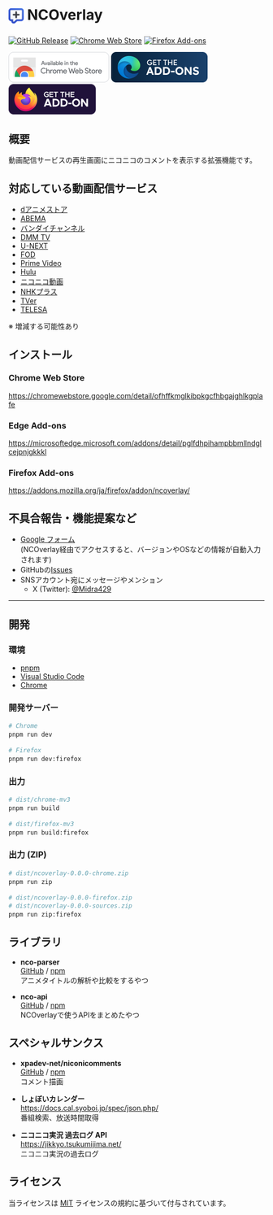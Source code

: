 # <sub><img src="assets/icon.png" width="30px" height="30px"></sub> NCOverlay
[![GitHub Release](https://img.shields.io/github/v/release/Midra429/NCOverlay?label=Releases)](https://github.com/Midra429/NCOverlay/releases/latest)
[![Chrome Web Store](https://img.shields.io/chrome-web-store/v/ofhffkmglkibpkgcfhbgajghlkgplafe?label=Chrome%20Web%20Store)](https://chromewebstore.google.com/detail/ofhffkmglkibpkgcfhbgajghlkgplafe)
[![Firefox Add-ons](https://img.shields.io/amo/v/ncoverlay?label=Firefox%20Add-ons)](https://addons.mozilla.org/ja/firefox/addon/ncoverlay/)

[<img src="assets/badges/chrome.png" height="60px">](https://chromewebstore.google.com/detail/ofhffkmglkibpkgcfhbgajghlkgplafe)
[<img src="assets/badges/edge.png" height="60px">](https://microsoftedge.microsoft.com/addons/detail/pglfdhpihampbbmllndglcejpnjgkkkl)
[<img src="assets/badges/firefox.png" height="60px">](https://addons.mozilla.org/ja/firefox/addon/ncoverlay/)

## 概要
動画配信サービスの再生画面にニコニコのコメントを表示する拡張機能です。

## 対応している動画配信サービス
- [dアニメストア](https://animestore.docomo.ne.jp/animestore/)
- [ABEMA](https://abema.tv/)
- [バンダイチャンネル](https://www.b-ch.com/)
- [DMM TV](https://tv.dmm.com/vod/)
- [U-NEXT](https://video.unext.jp/)
- [FOD](https://fod.fujitv.co.jp/)
- [Prime Video](https://www.amazon.co.jp/gp/video/storefront/)
- [Hulu](https://www.hulu.jp/)
- [ニコニコ動画](https://www.nicovideo.jp/)
- [NHKプラス](https://plus.nhk.jp/)
- [TVer](https://tver.jp/)
- [TELESA](https://www.telasa.jp/)

※ 増減する可能性あり

<!-- ## 使い方 -->
<!-- 整備中... -->

## インストール
### Chrome Web Store
https://chromewebstore.google.com/detail/ofhffkmglkibpkgcfhbgajghlkgplafe

### Edge Add-ons
https://microsoftedge.microsoft.com/addons/detail/pglfdhpihampbbmllndglcejpnjgkkkl

### Firefox Add-ons
https://addons.mozilla.org/ja/firefox/addon/ncoverlay/

## 不具合報告・機能提案など
- [Google フォーム](https://docs.google.com/forms/d/e/1FAIpQLSerDl7pYEmaXv0_bBMDOT2DfJllzP1kdesDIRaDBM8sOAzHGw/viewform)<br>
(NCOverlay経由でアクセスすると、バージョンやOSなどの情報が自動入力されます)
- GitHubの[Issues](https://github.com/Midra429/NCOverlay/issues)
- SNSアカウント宛にメッセージやメンション
  - X (Twitter): [@Midra429](https://x.com/Midra429)

---

## 開発
### 環境
- [pnpm](https://pnpm.io/ja/)
- [Visual Studio Code](https://code.visualstudio.com/)
- [Chrome](https://www.google.com/intl/ja/chrome/)

### 開発サーバー
```sh
# Chrome
pnpm run dev
```
```sh
# Firefox
pnpm run dev:firefox
```

### 出力
```sh
# dist/chrome-mv3
pnpm run build
```
```sh
# dist/firefox-mv3
pnpm run build:firefox
```

### 出力 (ZIP)
```sh
# dist/ncoverlay-0.0.0-chrome.zip
pnpm run zip
```
```sh
# dist/ncoverlay-0.0.0-firefox.zip
# dist/ncoverlay-0.0.0-sources.zip
pnpm run zip:firefox
```

## ライブラリ
- **nco-parser**<br>
[GitHub](https://github.com/Midra429/nco-parser) / [npm](https://www.npmjs.com/package/@midra/nco-parser)<br>
アニメタイトルの解析や比較をするやつ

- **nco-api**<br>
[GitHub](https://github.com/Midra429/nco-api) / [npm](https://www.npmjs.com/package/@midra/nco-api)<br>
NCOverlayで使うAPIをまとめたやつ

## スペシャルサンクス
- **xpadev-net/niconicomments**<br>
[GitHub](https://github.com/xpadev-net/niconicomments) / [npm](https://www.npmjs.com/package/@xpadev-net/niconicomments)<br>
コメント描画

- **しょぼいカレンダー**<br>
https://docs.cal.syoboi.jp/spec/json.php/<br>
番組検索、放送時間取得

- **ニコニコ実況 過去ログ API**<br>
https://jikkyo.tsukumijima.net/<br>
ニコニコ実況の過去ログ

## ライセンス
当ライセンスは [MIT](LICENSE.txt) ライセンスの規約に基づいて付与されています。
